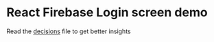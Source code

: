 # React Firebase Login screen demo

Read the [decisions](./decisions.md) file to get better insights